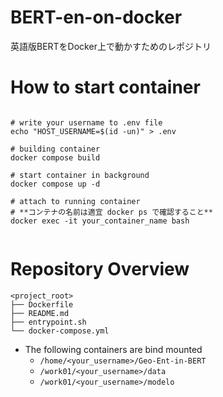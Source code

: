 # BERT-en-on-docker

英語版BERTをDocker上で動かすためのレポジトリ

# How to start container

```shell

# write your username to .env file
echo "HOST_USERNAME=$(id -un)" > .env

# building container
docker compose build

# start container in background
docker compose up -d

# attach to running container
# **コンテナの名前は適宜 docker ps で確認すること**
docker exec -it your_container_name bash
 
```

# Repository Overview

```
<project_root>
├── Dockerfile
├── README.md
├── entrypoint.sh
└── docker-compose.yml
```

- The following containers are bind mounted
  - `/home/<your_username>/Geo-Ent-in-BERT` 
  - `/work01/<your_username>/data` 
  - `/work01/<your_username>/modelo` 

